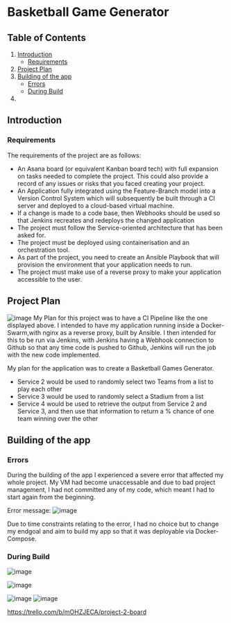 # Basketball Game Generator


## Table of Contents

1. [Introduction](https://github.com/umayr12/SFIA2#Introduction)
    + [Requirements](https://github.com/umayr12/SFIA2#requirements)
2. [Project Plan](https://github.com/umayr12/SFIA2#project-plan)
3. [Building of the app](https://github.com/umayr12/SFIA2#Building-of-the-app)
    + [Errors](https://github.com/umayr12/SFIA2#Errors)
    + [During Build](https://github.com/umayr12/SFIA2#During-Build)
5. 


## Introduction
### Requirements
The requirements of the project are as follows:
+ An Asana board (or equivalent Kanban board tech) with full expansion on tasks needed to complete the project. This could also provide a record of any issues or risks that you faced creating your project.
+ An Application fully integrated using the Feature-Branch model into a Version Control System which will subsequently be built through a CI server and deployed to a cloud-based virtual machine.
+ If a change is made to a code base, then Webhooks should be used so that Jenkins recreates and redeploys the changed application
+ The project must follow the Service-oriented architecture that has been asked for.
+ The project must be deployed using containerisation and an orchestration tool.
+ As part of the project, you need to create an Ansible Playbook that will provision the environment that your application needs to run.
+ The project must make use of a reverse proxy to make your application accessible to the user.

## Project Plan

![image](https://user-images.githubusercontent.com/84901993/126125505-be170ffa-3beb-4f33-9a00-f0f4906e7ed8.png)
My Plan for this project was to have a CI Pipeline like the one displayed above. I intended to have my application running inside a Docker-Swarm,with nginx as a reverse proxy, built by Ansible. I then intended for this to be run via Jenkins, with Jenkins having a Webhook connection to Github so that any time code is pushed to Github, Jenkins will run the job with the new code implemented.

My plan for the application was to create a Basketball Games Generator.
+ Service 2 would be used to randomly select two Teams from a list to play each other
+ Service 3 would be used to randomly select a Stadium from a list
+ Service 4 would be used to retrieve the output from Service 2 and Service 3, and then use that information to return a % chance of one team winning over the other

## Building of the app
### Errors
During the building of the app I experienced a severe error that affected my whole project. My VM had become unaccessable and due to bad project management, I had not committed any of my code, which meant I had to start again from the beginning.

Error message:
![image](https://user-images.githubusercontent.com/84901993/126126398-eb7e2d06-2de7-4155-acf4-dfdb7527a280.png)

Due to time constraints relating to the error, I had no choice but to change my endgoal and aim to build my app so that it was deployable via Docker-Compose.

### During Build

![image](https://user-images.githubusercontent.com/84901993/126129689-2013d206-c200-4a36-97ac-c8e37704b3b5.png)

![image](https://user-images.githubusercontent.com/84901993/126130003-66de1615-ff5f-446b-9d1c-757e7f3c9b41.png)


![image](https://user-images.githubusercontent.com/84901993/126126622-2bc51906-e5c6-4b7f-8d53-7e2fd7618676.png)
![image](https://user-images.githubusercontent.com/84901993/126126665-ff3ef016-62b9-400b-ba0f-94d826e2ece0.png)

https://trello.com/b/mOHZJECA/project-2-board
